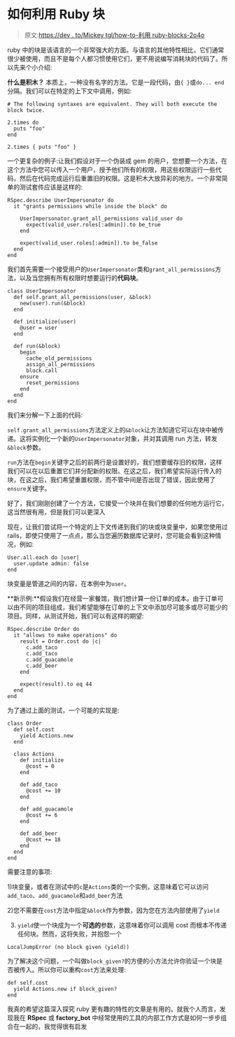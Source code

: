 # 如何利用 Ruby 块

> 原文:[https://dev . to/Mickey tgl/how-to-利用 ruby-blocks-2o4o](https://dev.to/mickeytgl/how-to-take-advantage-of-ruby-blocks-2o4o)

ruby 中的块是该语言的一个非常强大的方面。与语言的其他特性相比，它们通常很少被使用，而且不是每个人都习惯使用它们，更不用说编写消耗块的代码了。所以先来个小介绍:

**什么是积木？**
本质上，一种没有名字的方法。它是一段代码，由`{ }`或`do... end`分隔。我们可以在特定的上下文中调用，例如:

```
# The following syntaxes are equivalent. They will both execute the block twice.

2.times do
  puts "foo"
end

2.times { puts "foo" } 
```

一个更复杂的例子:让我们假设对于一个伪装成 gem 的用户，您想要一个方法，在这个方法中您可以传入一个用户，授予他们所有的权限，用这些权限运行一些代码，然后在代码完成运行后重置旧的权限。这是积木大放异彩的地方。一个非常简单的测试套件应该是这样的:

```
RSpec.describe UserImpersonator do
  it "grants permissions while inside the block" do

    UserImpersonator.grant_all_permissions valid_user do
      expect(valid_user.roles[:admin]).to be_true
    end

    expect(valid_user.roles[:admin]).to be_false
  end
end 
```

我们首先需要一个接受用户的`UserImpersonator`类和`grant_all_permissions`方法，以及当您拥有所有权限时想要运行的**代码块**。

```
class UserImpersonator
  def self.grant_all_permissions(user, &block)
    new(user).run(&block)
  end

  def initialize(user)
    @user = user
  end

  def run(&block)
    begin
      cache_old_permissions
      assign_all_permissions
      block.call
    ensure
      reset_permissions
    end
  end
end 
```

我们来分解一下上面的代码:

`self.grant_all_permissions`方法定义上的`&block`让方法知道它可以在块中被传递。这将实例化一个新的`UserImpersonator`对象，并对其调用 run 方法，转发`&block`参数。

`run`方法在`begin`关键字之后的前两行是设置好的，我们想要缓存旧的权限，这样我们可以在以后重置它们并分配新的权限。在这之后，我们希望实际运行传入的块，在这之后，我们希望重置权限，而不管中间是否出现了错误，因此使用了`ensure`关键字。

好了，我们刚刚创建了一个方法，它接受一个块并在我们想要的任何地方运行它，这当然很有用，但是我们可以更深入

现在，让我们尝试将一个特定的上下文传递到我们的块或块变量中，如果您使用过 rails，即使只使用了一点点，那么当您遍历数据库记录时，您可能会看到这种情况，例如:

```
User.all.each do |user|
  user.update admin: false
end 
```

块变量是管道之间的内容，在本例中为`user`。

**新示例:**假设我们在经营一家餐馆，我们想计算一份订单的成本。由于订单可以由不同的项目组成，我们希望能够在订单的上下文中添加尽可能多或尽可能少的项目。同样，从测试开始，我们可以有这样的期望:

```
RSpec.describe Order do
  it "allows to make operations" do
    result = Order.cost do |c|
      c.add_taco
      c.add_taco
      c.add_guacamole
      c.add_beer
    end

    expect(result).to eq 44
  end
end 
```

为了通过上面的测试，一个可能的实现是:

```
class Order
  def self.cost
    yield Actions.new
  end

  class Actions
    def initialize
      @cost = 0
    end

    def add_taco
      @cost += 10
    end

    def add_guacamole
      @cost += 6
    end

    def add_beer
      @cost += 18
    end
  end
end 
```

需要注意的事项:

1)块变量，或者在测试中的`c`是`Actions`类的一个实例，这意味着它可以访问`add_taco`、`add_guacamole`和`add_beer`方法

2)您不需要在`cost`方法中指定`&block`作为参数，因为您在方法内部使用了`yield`

3) `yield`使一个块成为一个**可选的**参数，这意味着你可以调用 cost 而根本不传递任何块。然而，这将失败，并抱怨一个

```
LocalJumpError (no block given (yield)) 
```

为了解决这个问题，一个叫做`block_given?`的方便的小方法允许你验证一个块是否被传入。所以你可以重构`cost`方法来处理:

```
def self.cost
  yield Actions.new if block_given?
end 
```

我真的希望这篇深入探究 ruby 更有趣的特性的文章是有用的。就我个人而言，发现我在 **RSpec** 或 **factory_bot** 中经常使用的工具的内部工作方式是如何一步步组合在一起的，我觉得很有启发